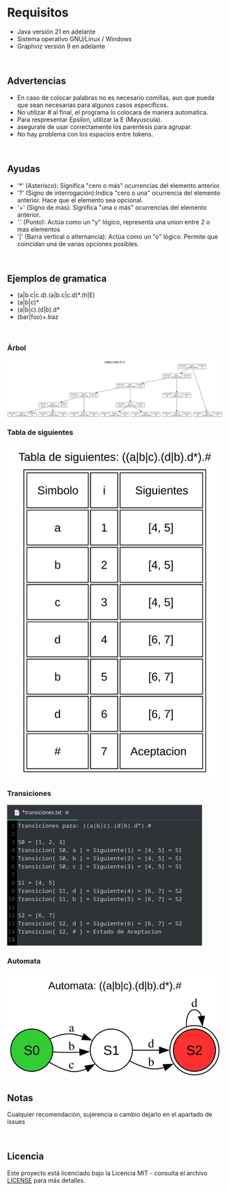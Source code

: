 # Requisitos
- Java versión 21 en adelante
- Sistema operativo GNU/Linux / Windows
- Graphviz versión 9 en adelante 

<br>

## Advertencias
- En caso de colocar palabras no es necesario comillas, aun que pueda que sean necesarias para algunos casos especificos.
- No utilizar # al final, el programa lo colocara de manera automatica.
- Para respresentar Epsilon, utilizar la E (Mayuscula).
- asegurate de usar correctamente los parentesis para agrupar.
- No hay problema con los espacios entre tokens.

<br>

## Ayudas
- '*' (Asterisco): Significa "cero o más" ocurrencias del elemento anterior.
- '?' (Signo de interrogación):Indica "cero o una" ocurrencia del elemento anterior. Hace que el elemento sea opcional.
- '+' (Signo de más): Significa "una o más" ocurrencias del elemento anterior.
- '.' (Punto): Actúa como un "y" lógico, representa una union entre 2 o mas elementos
- '|' (Barra vertical o alternancia): Actúa como un "o" lógico. Permite que coincidan una de varias opciones posibles.

<br>

## Ejemplos de gramatica
- (a|b.c|c.d).(a|b.c|c.d)*.(h|E)
- (a|b|c)*
- (a|b|c).(d|b).d*
- (bar|foo)+.baz

<br>

### Árbol
![arbolEjemplo.svg](/Documentacion/arbolEjemplo.svg)

### Tabla de siguientes
![siguientesEjemplo.svg](/Documentacion/siguientesEjemplo.svg)

### Transiciones
![transicionesEjemplo.png](/Documentacion/transicionesEjemplo.png)

### Automata
![automataEjemplo.svg](/Documentacion/automataEjemplo.svg)


## Notas
Cualquier recomendación, sujerencia o cambio dejarlo en el apartado de issues

</br>

## Licencia
Este proyecto está licenciado bajo la Licencia MIT - consulta el archivo [LICENSE](./LICENSE.md) para más detalles.

